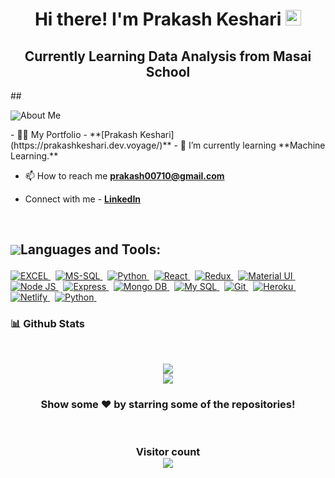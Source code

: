 <h1 align="center">Hi there! I'm Prakash Keshari <img src="https://media.giphy.com/media/hvRJCLFzcasrR4ia7z/giphy.gif" width="25px"> </h1>
<h2 align="center">Currently Learning Data Analysis from Masai School </h2>
## <p style="display:flex; align-items: center"> <img src="https://img.icons8.com/color/48/000000/user-male-circle--v2.png"/> About Me </p> 
- 👨‍💻 My Portfolio - **[Prakash Keshari](https://prakashkeshari.dev.voyage/)**
- 🌱 I’m currently learning **Machine Learning.**

- 📫 How to reach me **prakash00710@gmail.com**

- Connect with me - **[LinkedIn](https://www.linkedin.com/in/prakash-keshari-3610911ba)**

<br/>

## <p style="display:flex; align-items: center"> <img src="https://img.icons8.com/color/48/000000/source-code.png"/> Languages and Tools:</p> 
<p>
   <a href="#"> <img src="https://img.shields.io/badge/EXCEL-orange?style=for-the-badge&labelColor=black&logo=html5&logoColor=orange" alt="EXCEL"/> </a> &nbsp;
   <a href="#"> <img src="https://img.shields.io/badge/MS-SQL-blue?style=for-the-badge&labelColor=black&logo=css3&logoColor=blue" alt="MS-SQL"/> </a> &nbsp;
   <a href="#"> <img src="https://img.shields.io/badge/-Python-F0DB4F?style=for-the-badge&labelColor=black&logo=javascript&logoColor=F0DB4F" alt="Python"/> </a> &nbsp;
   <a href="#"> <img src="https://img.shields.io/badge/-React-61DBFB?style=for-the-badge&labelColor=black&logo=react&logoColor=61DBFB" alt="React"/> </a> &nbsp;
   <a href="#"> <img src="https://img.shields.io/badge/-Redux-007acc?style=for-the-badge&labelColor=black&logo=redux&logoColor=007acc" alt="Redux"/> </a> &nbsp;
   <a href="#"> <img src="https://img.shields.io/badge/Material--UI-0081CB?style=for-the-badge&logo=material-ui&logoColor=white" alt="Material UI"/> </a> &nbsp;
   <a href="#"> <img src="https://img.shields.io/badge/-Nodejs-609857?style=for-the-badge&labelColor=black&logo=node.js&logoColor=609857" alt="Node JS"/> </a> &nbsp;
   <a href="#"> <img src="https://img.shields.io/badge/-Express.js-000000?style=for-the-badge&labelColor=black&logo=express&logoColor=2361DAFB" alt="Express"/> </a> &nbsp;
   <a href="#"> <img src="https://img.shields.io/badge/-MongoDB-4EA94B?style=for-the-badge&labelColor=black&logo=mongoDB&logoColor=white" alt="Mongo DB"/> </a> &nbsp;
   <a href="#"> <img src="https://img.shields.io/badge/mysql-%2300f.svg?style=for-the-badge&labelColor=black&logo=mysql&logoColor=white" alt="My SQL"/> </a> &nbsp;
   <a href="#"> <img src="https://img.shields.io/badge/Git-F05032?style=for-the-badge&labelColor=black&logo=git&logoColor=white" alt="Git"/> </a> &nbsp;
   <a href="#"> <img src="https://img.shields.io/badge/Heroku-430098?style=for-the-badge&labelColor=black&logo=heroku&logoColor=white" alt="Heroku"/> </a> &nbsp;
   <a href="#"> <img src="https://img.shields.io/badge/Netlify-00C7B7?style=for-the-badge&labelColor=black&logo=netlify&logoColor=white" alt="Netlify"/> </a> &nbsp;
   <a href="#"> <img src="https://img.shields.io/badge/Python-14354C?style=for-the-badge&labelColor=black&logo=python&logoColor=white" alt="Python"/> </a> &nbsp;
</p>
<h3>📊 Github Stats</h3>
<br/>
<p align="center">
   <img align="center"  src="https://github-readme-streak-stats.herokuapp.com/?user=rshukla12&theme=dark" /> <br \>
   <img align="center" src="https://github-readme-stats.vercel.app/api?username=rshukla12&show_icons=true&locale=en&theme=dark"/>
</p>
<h3 align="center">
 Show some ❤️ by starring some of the repositories!
</h3>
<br>
<h3 align="center"> 
  Visitor count <br>
  <img src="https://profile-counter.glitch.me/rshukla12/count.svg" />
</h3>
